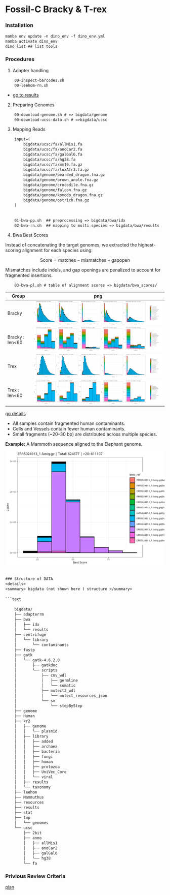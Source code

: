 # Fossil-C Bracky & T-rex

### Installation

```
mamba env update -n dino_env -f dino_env.yml
mamba activate dino_env
dino list ## list tools

```

### Procedures

1. Adapter handling

```
    00-inspect-barcodes.sh
    00-leehom-rn.sh
``` 

  - [go to results]( results/2025-10-08-read-adapter-positions/README.md  )


2. Preparing Genomes 

```
    00-download-genome.sh # => bigdata/genome
    00-download-ucsc-data.sh # =>bigdata/ucsc
```

3. Mapping Reads

```
    input=(
        bigdata/ucsc/fa/allMis1.fa
        bigdata/ucsc/fa/anoCar2.fa
        bigdata/ucsc/fa/galGal6.fa
        bigdata/ucsc/fa/hg38.fa
        bigdata/ucsc/fa/mm10.fa.gz
        bigdata/ucsc/fa/loxAfr3.fa.gz
        bigdata/genome/bearded_dragon.fna.gz
        bigdata/genome/brown_anole.fna.gz
        bigdata/genome/crocodile.fna.gz
        bigdata/genome/falcon.fna.gz
        bigdata/genome/komodo_dragon.fna.gz
        bigdata/genome/ostrich.fna.gz
    )


    01-bwa-pp.sh  ## preprocessing => bigdata/bwa/idx
    02-bwa-rn.sh  ## mapping to multi species => bigdata/bwa/results
```

4. Bwa Best Scores 

Instead of concatenating the target genomes, we extracted the highest-scoring alignment for each species using:

$$
\text{Score} = \text{matches} - \text{mismatches} - \text{gapopen}
$$

Mismatches include indels, and gap openings are penalized to account for fragmented insertions.

```
    03-bwa-pl.sh # table of alignment scores => bigdata/bwa_scores/
```

| Group | png | 
| -- | :-: |
| Bracky | ![png](results/2025-10-16-taxonomic-authentication/figs/group_Brachy_grid.png	) |
| Bracky : len<60| ![png](results/2025-10-16-taxonomic-authentication/figs/group_Brachy_lt60_grid.png ) |
| Trex | ![png](results/2025-10-16-taxonomic-authentication/figs/group_Trex_grid.png) |
| Trex : len<60| ![png](results/2025-10-16-taxonomic-authentication/figs/group_Trex_lt60_grid.png) |

[go details](results/2025-10-16-taxonomic-authentication/README.md)

- All samples contain fragmented human contaminants.
- Cells and Vessels contain fewer human contaminants.
- Small fragments (~20–30 bp) are distributed across multiple species.

**Example:** A Mammoth sequence aligned to the Elephant genome.

![png](results/2025-10-16-taxonomic-authentication/figs/group_ERR5024913_grid.png )


```

### Structure of DATA
<details>
<summary> bigdata (not shown here ) structure </summary>

```text

    bigdata/
    ├── adapterrm
    ├── bwa
    │   ├── idx
    │   └── results
    ├── centrifuge
    │   └── library
    │       └── contaminants
    ├── fastp
    ├── gatk
    │   └── gatk-4.6.2.0
    │       ├── gatkdoc
    │       └── scripts
    │           ├── cnv_wdl
    │           │   ├── germline
    │           │   └── somatic
    │           ├── mutect2_wdl
    │           │   └── mutect_resources_json
    │           └── sv
    │               └── stepByStep
    ├── genome
    ├── Human
    ├── kr2
    │   ├── genome
    │   │   └── plasmid
    │   ├── library
    │   │   ├── added
    │   │   ├── archaea
    │   │   ├── bacteria
    │   │   ├── fungi
    │   │   ├── human
    │   │   ├── protozoa
    │   │   ├── UniVec_Core
    │   │   └── viral
    │   ├── results
    │   └── taxonomy
    ├── leehom
    ├── Mammuthus
    ├── resources
    ├── results
    ├── stat
    ├── tmp
    │   └── genomes
    └── ucsc
        ├── 2bit
        ├── anno
        │   ├── allMis1
        │   ├── anoCar2
        │   ├── galGal6
        │   └── hg38
        └── fa
```
</details>

### Privious Review Criteria 
[plan](plan.md)






